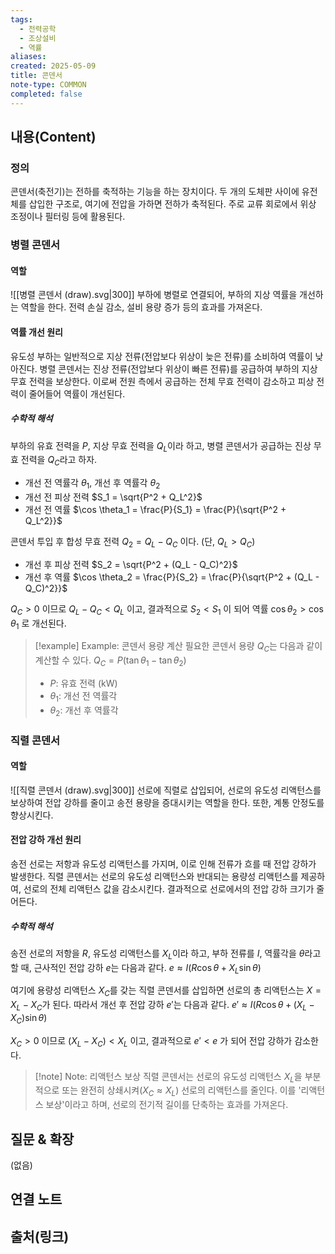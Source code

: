 ```yaml
---
tags:
  - 전력공학
  - 조상설비
  - 역률
aliases: 
created: 2025-05-09
title: 콘덴서
note-type: COMMON
completed: false
---
```


## 내용(Content)

### 정의
콘덴서(축전기)는 전하를 축적하는 기능을 하는 장치이다. 두 개의 도체판 사이에 유전체를 삽입한 구조로, 여기에 전압을 가하면 전하가 축적된다. 주로 교류 회로에서 위상 조정이나 필터링 등에 활용된다.

### 병렬 콘덴서
#### 역할
![[병렬 콘덴서 (draw).svg|300]]
부하에 병렬로 연결되어, 부하의 지상 역률을 개선하는 역할을 한다. 전력 손실 감소, 설비 용량 증가 등의 효과를 가져온다.

#### 역률 개선 원리
유도성 부하는 일반적으로 지상 전류(전압보다 위상이 늦은 전류)를 소비하여 역률이 낮아진다. 병렬 콘덴서는 진상 전류(전압보다 위상이 빠른 전류)를 공급하여 부하의 지상 무효 전력을 보상한다. 이로써 전원 측에서 공급하는 전체 무효 전력이 감소하고 피상 전력이 줄어들어 역률이 개선된다.

##### 수학적 해석
부하의 유효 전력을 $P$, 지상 무효 전력을 $Q_L$이라 하고, 병렬 콘덴서가 공급하는 진상 무효 전력을 $Q_C$라고 하자.
- 개선 전 역률각 $\theta_1$, 개선 후 역률각 $\theta_2$
- 개선 전 피상 전력 $S_1 = \sqrt{P^2 + Q_L^2}$
- 개선 전 역률 $\cos \theta_1 = \frac{P}{S_1} = \frac{P}{\sqrt{P^2 + Q_L^2}}$

콘덴서 투입 후 합성 무효 전력 $Q_2 = Q_L - Q_C$ 이다. (단, $Q_L > Q_C$)
- 개선 후 피상 전력 $S_2 = \sqrt{P^2 + (Q_L - Q_C)^2}$
- 개선 후 역률 $\cos \theta_2 = \frac{P}{S_2} = \frac{P}{\sqrt{P^2 + (Q_L - Q_C)^2}}$

$Q_C > 0$ 이므로 $Q_L - Q_C < Q_L$ 이고, 결과적으로 $S_2 < S_1$ 이 되어 역률 $\cos \theta_2 > \cos \theta_1$ 로 개선된다.

> [!example] Example: 콘덴서 용량 계산
> 필요한 콘덴서 용량 $Q_C$는 다음과 같이 계산할 수 있다.
> $Q_C = P (\tan\theta_1 - \tan\theta_2)$
> - $P$: 유효 전력 (kW)
> - $\theta_1$: 개선 전 역률각
> - $\theta_2$: 개선 후 역률각

### 직렬 콘덴서
#### 역할
![[직렬 콘덴서 (draw).svg|300]]
선로에 직렬로 삽입되어, 선로의 유도성 리액턴스를 보상하여 전압 강하를 줄이고 송전 용량을 증대시키는 역할을 한다. 또한, 계통 안정도를 향상시킨다.

#### 전압 강하 개선 원리
송전 선로는 저항과 유도성 리액턴스를 가지며, 이로 인해 전류가 흐를 때 전압 강하가 발생한다. 직렬 콘덴서는 선로의 유도성 리액턴스와 반대되는 용량성 리액턴스를 제공하여, 선로의 전체 리액턴스 값을 감소시킨다. 결과적으로 선로에서의 전압 강하 크기가 줄어든다.

##### 수학적 해석
송전 선로의 저항을 $R$, 유도성 리액턴스를 $X_L$이라 하고, 부하 전류를 $I$, 역률각을 $\theta$라고 할 때, 근사적인 전압 강하 $e$는 다음과 같다.
$e \approx I(R\cos\theta + X_L\sin\theta)$

여기에 용량성 리액턴스 $X_C$를 갖는 직렬 콘덴서를 삽입하면 선로의 총 리액턴스는 $X = X_L - X_C$가 된다.
따라서 개선 후 전압 강하 $e'$는 다음과 같다.
$e' \approx I(R\cos\theta + (X_L - X_C)\sin\theta)$

$X_C > 0$ 이므로 $(X_L - X_C) < X_L$ 이고, 결과적으로 $e' < e$ 가 되어 전압 강하가 감소한다.

> [!note] Note: 리액턴스 보상
> 직렬 콘덴서는 선로의 유도성 리액턴스 $X_L$을 부분적으로 또는 완전히 상쇄시켜($X_C \approx X_L$) 선로의 리액턴스를 줄인다. 이를 '리액턴스 보상'이라고 하며, 선로의 전기적 길이를 단축하는 효과를 가져온다.

## 질문 & 확장

(없음)

## 연결 노트

## 출처(링크)